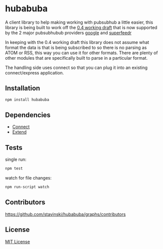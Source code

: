 # hubabuba 

A client library to help making working with pubsubhub a little easier, this library is being built to work off the [0.4 working draft](https://superfeedr-misc.s3.amazonaws.com/pubsubhubbub-core-0.4.html)
that is now supported by the 2 major pubsubhubub providers [google](https://pubsubhubbub.appspot.com) and [superfeedr](http://superfeedr.com/)

In keeping with the 0.4 working draft this library does not assume what format the data is that is being subscribed to so there is 
no parsing as ATOM or RSS, this way you can use it for other formats. There are plenty of other modules that are specifically built
to parse in a particular format.

The handling side uses connect so that you can plug it into an existing connect/express application.

## Installation

```bash
npm install hubabuba
```

## Dependencies

 - [Connect](https://github.com/senchalabs/connect)
 - [Extend](https://github.com/justmoon/node-extend)

## Tests

single run:

```bash
npm test
```

watch for file changes:

```bash
npm run-script watch
```

## Contributors

  https://github.com/stavinski/hubabuba/graphs/contributors

## License

[MIT License](http://opensource.org/licenses/MIT)